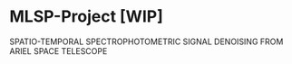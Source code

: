 # MLSP-Project [WIP]
SPATIO-TEMPORAL SPECTROPHOTOMETRIC SIGNAL DENOISING FROM ARIEL SPACE TELESCOPE
